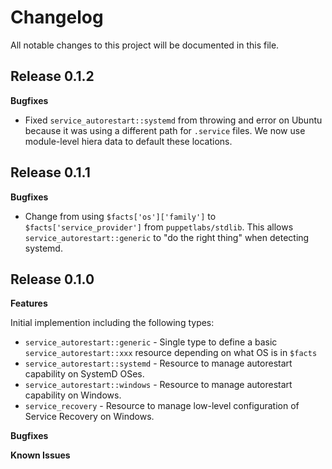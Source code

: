 # Changelog

All notable changes to this project will be documented in this file.

## Release 0.1.2

**Bugfixes**

* Fixed `service_autorestart::systemd` from throwing and error on Ubuntu because it was using a different
  path for `.service` files. We now use module-level hiera data to default these locations.

## Release 0.1.1

**Bugfixes**

* Change from using `$facts['os']['family']` to `$facts['service_provider']` from `puppetlabs/stdlib`.
  This allows `service_autorestart::generic` to "do the right thing" when detecting systemd.

## Release 0.1.0

**Features**

Initial implemention including the following types:
* `service_autorestart::generic` - Single type to define a basic `service_autorestart::xxx` resource 
     depending on what OS is in `$facts`
* `service_autorestart::systemd` - Resource to manage autorestart capability on SystemD OSes.
* `service_autorestart::windows` - Resource to manage autorestart capability on Windows.
* `service_recovery`  - Resource to manage low-level configuration of Service Recovery on Windows.

**Bugfixes**

**Known Issues**

